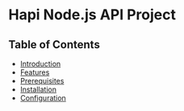 # Hapi Node.js API Project

## Table of Contents

- [Introduction](#introduction)
- [Features](#features)
- [Prerequisites](#prerequisites)
- [Installation](#installation)
- [Configuration](#configuration)
  <!-- - [Running the Application](#running-the-application) -->
  <!-- - [API Endpoints](#api-endpoints)
- [Authentication](#authentication)
- [Contributing](#contributing)
- [License](#license) -->

## Introduction

This project demonstrates how to create a RESTful API using Hapi.js with Node.js. The API supports basic CRUD operations and includes authentication using JWT (JSON Web Tokens).

## Features

- **Hapi.js Framework**: Robust and scalable web framework for building APIs.
- **JWT Authentication**: Secure user authentication using JSON Web Tokens.
- **CRUD Operations**: Basic Create, Read, Update, and Delete functionalities.
- **Error Handling**: Graceful error handling using Boom.
- **Data Validation**: Request payload validation using Joi.

## Prerequisites

- **Node.js**: Ensure you have Node.js installed. You can download it from [nodejs.org](https://nodejs.org/).
- **npm**: Node package manager is installed with Node.js.

## Installation

1. **Clone the repository**:
   ```sh
   git clone https://github.com/khoido2003/Hapi-Nodejs.git
   ```
2. **Install Dependencies**:

   ```sh
   npm install
   ```

3. **Start the Project**:
   ```sh
   npm run start
   ```

## Configuration

Before running the application, you need to set up the configuration variables. Create a `.env` file in the root directory of the project and add the following variables:

```env
   NODE_ENV=''

  HAPI_PORT=''
  HAPI_HOST=''

  MONGODB_URI=''

  JWT_SECRET=''
  JWT_EXPIRES_IN=''
  JWT_COOKIE_EXPIRES_IN=''
```

## Technologies Used

- [Hapi](https://hapi.dev/)
- [Nodejs](https://nodejs.org)

